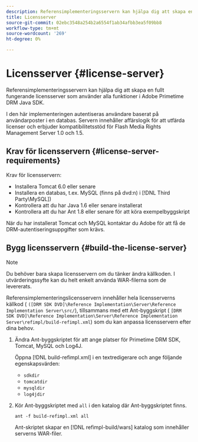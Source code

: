 ```yaml
---
description: Referensimplementeringsservern kan hjälpa dig att skapa en fullt fungerande licensserver som använder alla funktioner i Adobe Primetime DRM Java SDK.
title: Licensserver
source-git-commit: 02ebc3548a254b2a6554f1ab34afbb3ea5f09bb8
workflow-type: tm+mt
source-wordcount: '269'
ht-degree: 0%

---
```


# Licensserver {#license-server}

Referensimplementeringsservern kan hjälpa dig att skapa en fullt fungerande licensserver som använder alla funktioner i Adobe Primetime DRM Java SDK.

I den här implementeringen autentiseras användare baserat på användarposter i en databas. Servern innehåller affärslogik för att utfärda licenser och erbjuder kompatibilitetsstöd för Flash Media Rights Management Server 1.0 och 1.5.

## Krav för licensservern {#license-server-requirements}

Krav för licensservern:

* Installera Tomcat 6.0 eller senare
* Installera en databas, t.ex. MySQL (finns på dvd:n) i [!DNL Third Party\MySQL])
* Kontrollera att du har Java 1.6 eller senare installerat
* Kontrollera att du har Ant 1.8 eller senare för att köra exempelbyggskript

När du har installerat Tomcat och MySQL kontaktar du Adobe för att få de DRM-autentiseringsuppgifter som krävs.

## Bygg licensservern {#build-the-license-server}

>[!NOTE]
>
>Du behöver bara skapa licensservern om du tänker ändra källkoden. I utvärderingssyfte kan du helt enkelt använda WAR-filerna som de levererats.

Referensimplementeringslicensservern innehåller hela licensserverns källkod ( `([DRM SDK DVD]\Reference Implementation\Server\Reference Implementation Server\src/`), tillsammans med ett Ant-byggskript ( `[DRM SDK DVD]\Reference Implementation\Server\Reference Implementation Server\refimpl/build-refimpl.xml`) som du kan anpassa licensservern efter dina behov.

1. Ändra Ant-byggskriptet för att ange platser för Primetime DRM SDK, Tomcat, MySQL och Log4J.

   Öppna [!DNL build-refimpl.xml] i en textredigerare och ange följande egenskapsvärden:

   * `sdkdir`
   * `tomcatdir`
   * `mysqldir`
   * `log4jdir`

1. Kör Ant-byggskriptet med `all` i den katalog där Ant-byggskriptet finns.

   ```
   ant -f build-refimpl.xml all
   ```

   Ant-skriptet skapar en [!DNL refimpl-build/wars] katalog som innehåller serverns WAR-filer.
